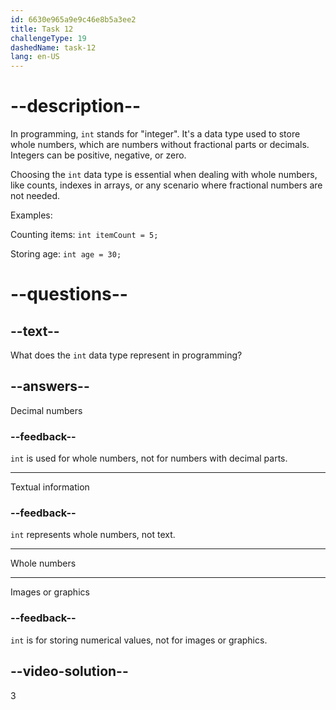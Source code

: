 ```yaml
---
id: 6630e965a9e9c46e8b5a3ee2
title: Task 12
challengeType: 19
dashedName: task-12
lang: en-US
---
```


# --description--

In programming, `int` stands for "integer". It's a data type used to store whole numbers, which are numbers without fractional parts or decimals. Integers can be positive, negative, or zero.

Choosing the `int` data type is essential when dealing with whole numbers, like counts, indexes in arrays, or any scenario where fractional numbers are not needed.

Examples:

Counting items: `int itemCount = 5;`

Storing age: `int age = 30;`

# --questions--

## --text--

What does the `int` data type represent in programming?

## --answers--

Decimal numbers

### --feedback--

`int` is used for whole numbers, not for numbers with decimal parts.

---

Textual information

### --feedback--

`int` represents whole numbers, not text.

---

Whole numbers

---

Images or graphics

### --feedback--

`int` is for storing numerical values, not for images or graphics.

## --video-solution--

3
